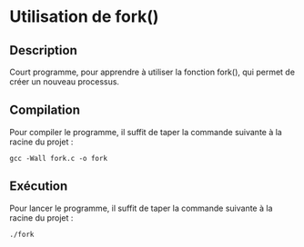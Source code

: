 # Utilisation de fork()

## Description
Court programme, pour apprendre à utiliser la fonction fork(), qui permet de créer un nouveau processus.

## Compilation
Pour compiler le programme, il suffit de taper la commande suivante à la racine du projet :
```
gcc -Wall fork.c -o fork
```

## Exécution
Pour lancer le programme, il suffit de taper la commande suivante à la racine du projet :
```
./fork
```